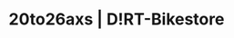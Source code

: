 ---
title: "20to26axs | D!RT-Bikestore"
url: /koenigsbrunn/20to26axs-d-rt-bikestore/
shop: Fahrrad
---